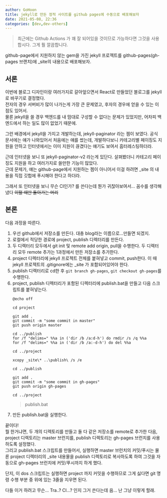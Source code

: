 ```yaml
---
author: GoHoon
title: jekyll로 만든 정적 사이트를 github pages에 수동으로 배포해보자
date: 2021-05-08, 22:36
categories: [dev,dev-others]
---
```

> 최근에는 Github Actions 가 꽤 잘 되어있을 것이므로 가능하다면 그것을 사용합시다. 그게 훨 깔끔합니다.

github-page에서 지원하지 않는 gem을 가진 jekyll 프로젝트를 github-pages(gh-pages 브랜치)에 _site의 내용으로 배포해보자.   
<!-- Excerpt -->

## 서론
이번에 블로그 디자인이랑 여러가지로 갈아엎으면서 React로 만들었던 블로그를 jekyll로 바꾸기로 결정했다.   
전자의 경우 서버비가 많이 나가는게 가장 큰 문제였고, 후자의 경우에 얻을 수 있는 이점도 있어서.   
물론 jekyll을 쓸 경우 백엔드를 내 맘대로 구성할 수 없다는 문제가 있었지만, 어차피 백엔드에서 하는 일도 많이 없었기 때문에.

그런 배경에서 jekyll을 가지고 개발하는데, jekyll-paginator 라는 젬이 보였다. 공식 문서에는 얘가 나와있어서 처음에는 얘를 썼는데,
개발하다보니 카테고리별 페이징도 지원을 안하고 인터넷에서는 이미 지원이 끊겼다는 얘기도 보여서 흠터레스팅하더라.   

근데 인터넷을 보니 또 jekyll-paginator-v2 라는게 있단다. 살펴봤더니 카테고리 페이징도 지원을 하고 여러가지로 쓸만한 기능이 많았다.   
근데 문제가, 얘는 github-page에서 지원하는 젬이 아니어서 이걸 하려면 _site 의 내용을 직접 깃헙에 푸시해야 한다고 하더라.   

그래서 또 인터넷을 보니 무슨 CI인가? 를 쓴다는데 뭔가 귀찮아보여서... 꼼수를 생각해냈다 ~~이럴 때만 돌아가는 머리~~   

## 본론
다음 과정을 따른다.   
1. 우선 github에서 저장소를 만든다. 대충 blog라는 이름으로...만들면 되겠지.
2. 로컬에서 적당한 경로에 project, publish 디렉터리를 만든다.
3. 두 디렉터리 모두에서 git init 및 remote add origin, pull을 수행한다. 두 디렉터리 모두 remote 추가는 1과정에서 만든 저장소를 추가한다.
4. project 디렉터리에 jekyll 프로젝트 전체를 붙혀넣고 commit, push한다. 이 때 jekyll 프로젝트의 .gitignore에는 _site 가 포함되어있어야 한다.
5. publish 디렉터리로 cd한 후 <code>git branch gh-pages</code>, <code>git checkout gh-pages</code>를 수행한다.
6. project, publish 디렉터리가 포함된 디렉터리에 publish.bat을 만들고 다음 스크립트를 붙혀넣는다.
   ```shell
   @echo off
   
   cd project
   
   git add .
   git commit -m "some commit in master"
   git push origin master
   
   cd ../publish
   for /f "delims=" %%a in ('dir /b /a:d-h') do rmdir /s /q %%a
   for /f "delims=" %%a in ('dir /b /a:-d-h') do del %%a
   
   cd ../project
   
   xcopy _site\* ..\publish\ /s /e
   
   cd ../publish
   
   git add .
   git commit -m "some commit in gh-pages"
   git push origin gh-pages
   
   cd ../project
   ```
   > publish.bat
7. 만든 publish.bat을 실행한다.


끝이다!   
뭘 한거냐면, 두 개의 디렉토리를 만들고 둘 다 같은 저장소를 remote로 추가한 다음, project 디렉토리는 master 브런치를, publish 디렉토리는 gh-pages 브런치를 사용하도록 설정했다.   
그리고 publish.bat 스크립트를 만들어서, 실행하면 master 브런치의 커밋/푸시는 물론 project 디렉터리의 _site 내용물을 publish 디렉토리로 복사하도록 하여 그것을 자동으로 gh-pages 브런치에 커밋/푸시까지 하게 했다.   

단지, 이 dos 스크립트는 실행하면 project 까지 커밋을 수행하므로 그게 싫다면 git 명령 수행 부분 중 위에 있는 3줄을 지우면 된다.   

다들 이거 하려고 무슨... Tra..? CI...? 인지 그거 쓴다는데 음... 난 그냥 이렇게 할래.
